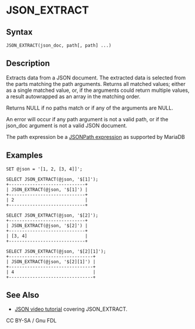 
# JSON_EXTRACT


## Syntax


```
JSON_EXTRACT(json_doc, path[, path] ...)
```

## Description


Extracts data from a JSON document. The extracted data is selected from the parts matching the path arguments. Returns all matched values; either as a single matched value, or, if the arguments could return multiple values, a result autowrapped as an array in the matching order.


Returns NULL if no paths match or if any of the arguments are NULL.


An error will occur if any path argument is not a valid path, or if the json_doc argument is not a valid JSON document.


The path expression be a [JSONPath expression](jsonpath-expressions.md) as supported by MariaDB


## Examples


```
SET @json = '[1, 2, [3, 4]]';

SELECT JSON_EXTRACT(@json, '$[1]');
+-----------------------------+
| JSON_EXTRACT(@json, '$[1]') |
+-----------------------------+
| 2                           |
+-----------------------------+

SELECT JSON_EXTRACT(@json, '$[2]');
+-----------------------------+
| JSON_EXTRACT(@json, '$[2]') |
+-----------------------------+
| [3, 4]                      |
+-----------------------------+

SELECT JSON_EXTRACT(@json, '$[2][1]');
+--------------------------------+
| JSON_EXTRACT(@json, '$[2][1]') |
+--------------------------------+
| 4                              |
+--------------------------------+
```

## See Also


* [JSON video tutorial](https://www.youtube.com/watch?v=sLE7jPETp8g) covering JSON_EXTRACT.


CC BY-SA / Gnu FDL


